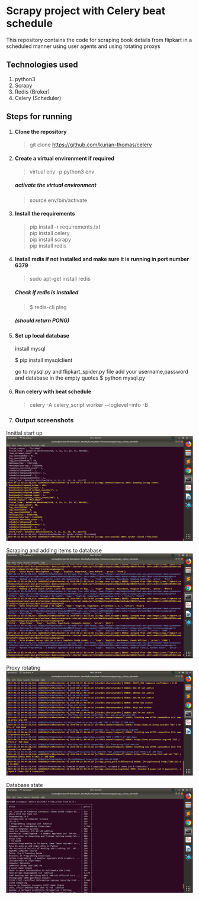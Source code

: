 
# Scrapy project with Celery beat schedule
This repository contains the code for scraping book details from flipkart in a scheduled manner using user agents and using rotating proxys 

## Technologies used
1. python3
1. Scrapy
1. Redis (Broker)
1. Celery (Scheduler)

## Steps for running

1. #### Clone the repository
    > git clone https://github.com/kurian-thomas/celery

1. #### Create a virtual environment if required
    > virtual env -p python3 env
    ##### activate the virtual environment
    > source env/bin/activate
    
1. #### Install the requirements
    > pip install -r requirements.txt \
    > pip install celery \
    > pip install scrapy  \
    > pip install redis 

1. #### Install redis if not installed and make sure it is running in port number 6379
    > sudo apt-get install redis
    ##### Check if redis is installed
    > $ redis-cli ping
    ##### (should return PONG)

1. #### Set up local database
    install mysql

    $ pip install mysqlclient

    go to mysql.py and flipkart_spider.py file 
        add your username,password and database in the empty quotes
    $ python mysql.py 


1. ####  Run celery with beat schedule
    > celery -A celery_script worker --loglevel=info -B 

1. ### Output screenshots

Innitial start up
![alt text](https://github.com/kurian-thomas/celery/blob/master/screenshots/screenshot1.png)

Scraping and adding items to database
![alt text](https://github.com/kurian-thomas/celery/blob/master/screenshots/screenshot2.png)

Proxy rotating 
![alt text](https://github.com/kurian-thomas/celery/blob/master/screenshots/screenshot4.png)

Database state 
![alt text](https://github.com/kurian-thomas/celery/blob/master/screenshots/screenshot3.png)         




